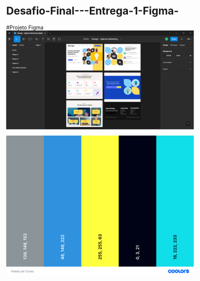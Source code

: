 # Desafio-Final---Entrega-1-Figma-

#Projeto Figma
![alt text](https://github.com/Sandosta/Desafio-Final---Entrega-1-Figma-/blob/main/Projeto%20Figma.png)

![alt text](https://github.com/Sandosta/Desafio-Final---Entrega-1-Figma-/blob/main/Paleta%20de%20Cores.png)
